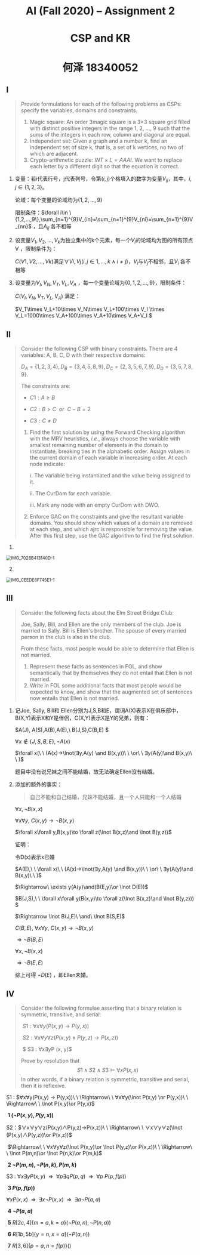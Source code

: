 <h1 align=center>AI (Fall 2020) – Assignment 2</h1>

<h1 align=center>CSP and KR</h1>

<h1 align=center>何泽  18340052</h1>

## Ⅰ

> Provide formulations for each of the following problems as CSPs: specify the variables, domains and constraints.
>
> 1.  Magic square: An order 3magic square is a 3×3 square grid filled with distinct positive integers in the range 1, 2, ..., 9 such that the sums of the integers in each row, column and diagonal are equal.
> 2. Independent set: Given a graph and a number k, find an independent set of size k, that is, a set of k vertices, no two of which are adjacent.
> 3. Crypto-arithmetic puzzle: $INT × L = AAAI$. We want to replace each letter by a different digit so that the equation is correct.

1. 变量：若i代表行号，j代表列号，令第$(i, j)$个格填入的数字为变量$V_{ij}$，其中，$i, j ∈ \{1, 2, 3\}$。

    论域：每个变量的论域均为$\{1,2,...,9\}$

    限制条件：$\forall i\in \{1,2,...,9\},\sum_{n=1}^{9}V_{in}=\sum_{n=1}^{9}V_{ni}=\sum_{n=1}^{9}V_{nn}$ ，且$A_{ij}$ 各不相等

2. 设变量$V_1, V_2, . . . , V_k$为独立集中的k个元素，每一个$V_i$的论域均为图的所有顶点V ，限制条件为：

    $C(V1,V2,...,Vk)$满足$∀Vi,Vj(i,j∈{1,...,k}∧i \not= j)$，$V_i$与$V_j$不相邻，且$V_i$ 各不相等

3. 设变量为$V_I,V_N,V_T,V_L,V_A$ ，每一个变量论域为$\{0,1,2,...,9\}$，限制条件：

    $C(V_I,V_N,V_T,V_L,V_A)$ 满足：
    
    $V_T\times V_L+10\times V_N\times V_L+100\times V_I \times V_L=1000\times V_A+100\times V_A+10\times V_A+V_I $

## Ⅱ

> Consider the following CSP with binary constraints. There are 4 variables: A, B, C, D with their respective domains:
>
> $D_A = \{1,2,3,4\}, D_B = \{3,4,5,8,9\}, D_C = \{2,3,5,6,7,9\}, D_D = \{3,5,7,8,9\}$. 
>
> The constraints are:
>
> - $C1 :A≥B$
>
> - $C2 : B > C \ \ or\ \  C − B = 2$
>
> - $C3 : C\not= D$
>
> 1.  Find the first solution by using the Forward Checking algorithm with the MRV heuristics, *i.e.*, always choose the variable with smallest remaining number of elements in the domain to instantiate, breaking ties in the alphabetic order. Assign values in the current domain of each variable in increasing order. At each node indicate:
>
>       i. The variable being instantiated and the value being assigned to it.
>
>      ii. The CurDom for each variable.
>
>     iii. Mark any node with an empty CurDom with DWO.
>
> 2. Enforce GAC on the constraints and give the resultant variable domains. You should show which values of a domain are removed at each step, and which ajrc is responsible for removing the value. After this first step, use the GAC algorithm to find the first solution.

1. 

<img src="/Users/heze/Downloads/IMG_7028B413140D-1.jpeg" alt="IMG_7028B413140D-1" style="zoom:80%;" />

2. 

<img src="/Users/heze/Downloads/IMG_CEEDE8F745E1-1.jpeg" alt="IMG_CEEDE8F745E1-1" style="zoom:80%;" />

## Ⅲ 

> Consider the following facts about the Elm Street Bridge Club:
>
> Joe, Sally, Bill, and Ellen are the only members of the club. Joe is married to Sally. Bill is Ellen's brother. The spouse of every married person in the club is also in the club.
>
> From these facts, most people would be able to determine that Ellen is not married.
>
> 1. Represent these facts as sentences in FOL, and show semantically that by themselves they do not entail that Ellen is not married.
> 2. Write in FOL some additional facts that most people would be expected to know, and show that the augmented set of sentences now entails that Ellen is not married.

1. 记Joe, Sally, Bill和 Ellen分别为J,S,B和E，谓词A(X)表示X在俱乐部中，B(X,Y)表示X和Y是伴侣，C(X,Y)表示X是Y的兄弟，则有：

    $A(J), A(S),A(B),A(E),\ B(J,S),C(B,E) $

    $\forall x \notin\{J,S,B,E\},\lnot A(x)$

    $\forall x(\ \ (A(x)→\lnot(∃y,A(y) \and B(x,y))\ \ \or\ \ ∃y(A(y)\and B(x,y)\ \ )$

    题目中没有说兄妹之间不能结婚，故无法确定Ellen没有结婚。

2. 添加的额外的事实：

    > 自己不能和自己结婚，兄妹不能结婚，且一个人只能和一个人结婚

    $\forall x,\lnot B(x,x)$

    $\forall x\forall y,\ C(x,y)\to\lnot B(x,y)$

    $\forall x\forall y,B(x,y)\to \forall z(\lnot B(x,z)\and \lnot B(y,z))$

    证明：

    令D(x)表示x已婚

    $A(E),\ \ \forall x(\ \ (A(x)→\lnot(∃y,A(y) \and B(x,y))\ \ \or\ \ ∃y(A(y)\and B(x,y)\ \ )$

    $\Rightarrow\ \exists y(A(y)\and(B(E,y)\or \lnot D(E))$

    $B(J,S),\ \ \forall x\forall y(B(x,y)\to \forall z(\lnot B(x,z)\and \lnot B(y,z))) $

    $\Rightarrow \lnot B(J,E)\ \and\ \lnot B(S,E)$

    $C(B,E),\ \forall x\forall y,\ C(x,y)\to\lnot B(x,y)$

    $\Rightarrow \lnot B(B,E)$

    $\forall x,\lnot B(x,x)$

    $\Rightarrow \lnot B(E,E)$

    综上可得 $\lnot D(E)$ ，即Ellen未婚。

## Ⅳ

> Consider the following formulae asserting that a binary relation is symmetric, transitive, and serial:
>
> ​	$S1 : ∀x∀y(P(x,y) → P(y,x))$
>
> ​	$S2 :∀x∀y∀z(P(x,y)∧P(y,z)→P(x,z))$
>
> ​	$ S3 : ∀x∃yP (x, y)$
>
> Prove by resolution that
> $$
> S1 ∧ S2 ∧ S3 \models ∀xP (x, x)
> $$
> In other words, if a binary relation is symmetric, transitive and serial, then it is reflexive.

S1 : $∀x∀y(P(x,y) → P(y,x))\ \ \Rightarrow\ \ ∀x∀y(\lnot P(x,y) \or P(y,x))\ \ \Rightarrow\ \ \lnot P(x,y)\or P(y,x)$

​	**1		$(\lnot P(x,y), P(y,x))$**

S2：$∀x∀y∀z(P(x,y)∧P(y,z)→P(x,z))\ \ \Rightarrow\ \ ∀x∀y∀z(\lnot (P(x,y)∧P(y,z))\or P(x,z))$

​		$\Rightarrow\ \ ∀x∀y∀z(\lnot P(x,y)\or \lnot P(y,z)\or P(x,z))\ \ \Rightarrow\ \ \lnot P(m,n)\or \lnot P(n,k)\or P(m,k)$

​	**2		$\lnot P(m,n), \lnot P(n,k), P(m,k)$**

 S3 : $∀x∃yP (x, y)\ \ \Rightarrow\ \ ∀p∃qP (p, q)\ \ \Rightarrow\ \ \forall p\ P(p,f(p))$

​	**3		$P(p,f(p))$**

$∀xP (x, x)\ \ \Rightarrow\ \ \exists x\lnot P(x,x)\ \ \Rightarrow\ \ \exists a\lnot P(a,a)$

​	**4		$\lnot P(a,a)$**		

​	**5**		$R[2c,4]\{m=a,k=a\}(\lnot P(a,n),\lnot P(n,a))$

​	**6**		$R[1b,5b]\{y=n,x=a\}(\lnot P(a,n))$

​	**7**		$R[3,6]\{p=a,n=f(p)\}()$